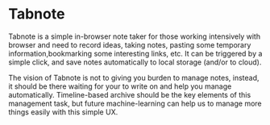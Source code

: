# Tabnote #

Tabnote is a simple in-browser note taker for those working intensively with browser and need to record ideas, taking notes, pasting some temporary information,bookmarking some interesting links, etc. It can be triggered by a simple click, and save notes automatically to local storage (and/or to cloud).

The vision of Tabnote is not to giving you burden to manage notes, instead, it should be there waiting for your to write on and help you manage automatically. Timeline-based archive should be the key elements of this management task, but future machine-learning can help us to manage more things easily with this simple UX.
